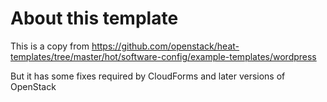 # About this template

This is a copy from https://github.com/openstack/heat-templates/tree/master/hot/software-config/example-templates/wordpress

But it has some fixes required by CloudForms and later versions of OpenStack

